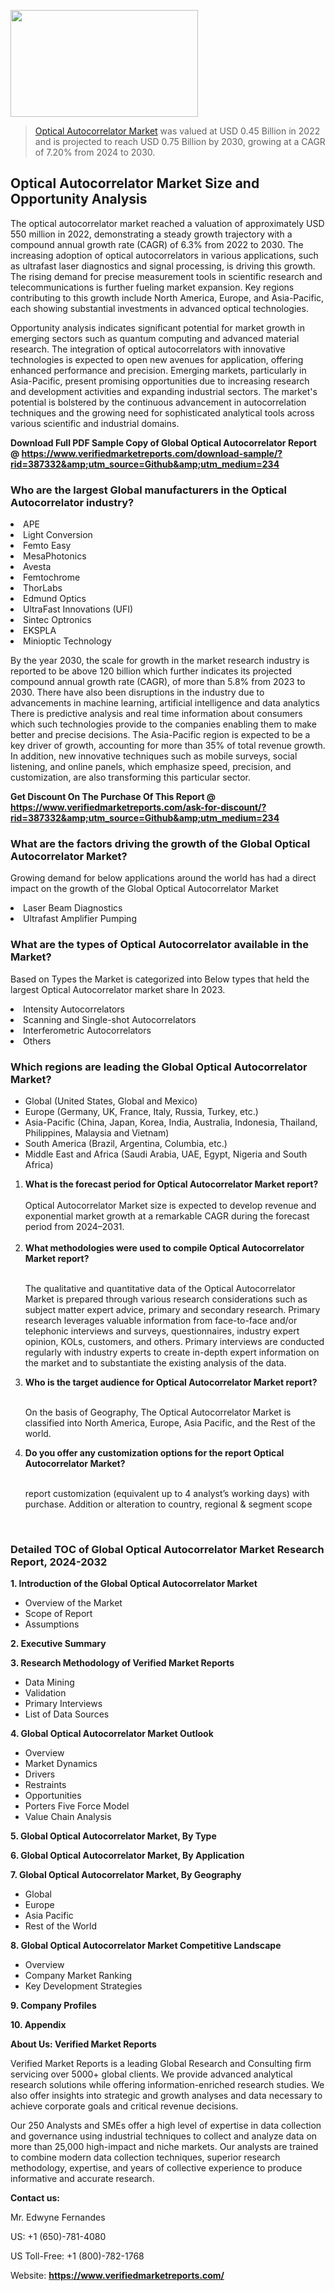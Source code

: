 <img src="https://ffe5etoiles.com/wp-content/uploads/2024/12/MST1-300x171.png" alt="" width="300" height="171" class="alignnone size-medium wp-image-20088" /><blockquote><p><p><a href="https://www.verifiedmarketreports.com/download-sample/?rid=387332&utm_source=Github&utm_medium=234" target="_blank">Optical Autocorrelator Market</a> was valued at USD 0.45 Billion in 2022 and is projected to reach USD 0.75 Billion by 2030, growing at a CAGR of 7.20% from 2024 to 2030.</p></blockquote><p><h2>Optical Autocorrelator Market Size and Opportunity Analysis</h2><p>The optical autocorrelator market reached a valuation of approximately USD 550 million in 2022, demonstrating a steady growth trajectory with a compound annual growth rate (CAGR) of 6.3% from 2022 to 2030. The increasing adoption of optical autocorrelators in various applications, such as ultrafast laser diagnostics and signal processing, is driving this growth. The rising demand for precise measurement tools in scientific research and telecommunications is further fueling market expansion. Key regions contributing to this growth include North America, Europe, and Asia-Pacific, each showing substantial investments in advanced optical technologies.</p><p>Opportunity analysis indicates significant potential for market growth in emerging sectors such as quantum computing and advanced material research. The integration of optical autocorrelators with innovative technologies is expected to open new avenues for application, offering enhanced performance and precision. Emerging markets, particularly in Asia-Pacific, present promising opportunities due to increasing research and development activities and expanding industrial sectors. The market's potential is bolstered by the continuous advancement in autocorrelation techniques and the growing need for sophisticated analytical tools across various scientific and industrial domains.</p></p><p class=""><strong>Download Full PDF Sample Copy of Global Optical Autocorrelator Report @ <a href="https://www.verifiedmarketreports.com/download-sample/?rid=387332&amp;utm_source=Github&amp;utm_medium=234" target="_blank">https://www.verifiedmarketreports.com/download-sample/?rid=387332&amp;utm_source=Github&amp;utm_medium=234</a></strong></p><h3 id="" class="">Who are the largest Global manufacturers in the Optical Autocorrelator industry?</h3><p><li>APE</li><li> Light Conversion</li><li> Femto Easy</li><li> MesaPhotonics</li><li> Avesta</li><li> Femtochrome</li><li> ThorLabs</li><li> Edmund Optics</li><li> UltraFast Innovations (UFI)</li><li> Sintec Optronics</li><li> EKSPLA</li><li> Minioptic Technology</li></p><div class=""><div class="" dir="" data-message-author-role="" data-message-id="" data-message-model-slug=""><div class=""><div class=""><div class=""><div class="" dir="" data-message-author-role="" data-message-id="" data-message-model-slug=""><div class=""><div class=""><p>By the year 2030, the scale for growth in the market research industry is reported to be above 120 billion which further indicates its projected compound annual growth rate (CAGR), of more than 5.8% from 2023 to 2030. There have also been disruptions in the industry due to advancements in machine learning, artificial intelligence and data analytics There is predictive analysis and real time information about consumers which such technologies provide to the companies enabling them to make better and precise decisions. The Asia-Pacific region is expected to be a key driver of growth, accounting for more than 35% of total revenue growth. In addition, new innovative techniques such as mobile surveys, social listening, and online panels, which emphasize speed, precision, and customization, are also transforming this particular sector.</p><p><strong>Get Discount On The Purchase Of This Report @&nbsp; <a href="https://www.verifiedmarketreports.com/ask-for-discount/?rid=387332&amp;utm_source=Github&amp;utm_medium=234" target="_blank">https://www.verifiedmarketreports.com/ask-for-discount/?rid=387332&amp;utm_source=Github&amp;utm_medium=234</a></strong></p></div></div></div></div></div></div></div></div><h3 id="" class="">What are the factors driving the growth of the Global Optical Autocorrelator Market?</h3><p id="" class="">Growing demand for below applications around the world has had a direct impact on the growth of the Global Optical Autocorrelator Market</p><p id="" class=""><li>Laser Beam Diagnostics</li><li> Ultrafast Amplifier Pumping</li></p><h3 id="" class="">What are the types of Optical Autocorrelator available in the Market?</h3><p id="" class="">Based on Types the Market is categorized into Below types that held the largest Optical Autocorrelator market share In 2023.</p><p id="" class=""><li>Intensity Autocorrelators</li><li> Scanning and Single-shot Autocorrelators</li><li> Interferometric Autocorrelators</li><li> Others</li></p><h3 id="" class="">Which regions are leading the Global Optical Autocorrelator Market?</h3><ul><li>Global (United States, Global and Mexico)</li><li>Europe (Germany, UK, France, Italy, Russia, Turkey, etc.)</li><li>Asia-Pacific (China, Japan, Korea, India, Australia, Indonesia, Thailand, Philippines, Malaysia and Vietnam)</li><li>South America (Brazil, Argentina, Columbia, etc.)</li><li>Middle East and Africa (Saudi Arabia, UAE, Egypt, Nigeria and South Africa)</li></ul><p><ol><li><strong>What is the forecast period for Optical Autocorrelator Market report?<br /></strong><br /><span data-sheets-root="1" data-sheets-value="{&quot;1&quot;:2,&quot;2&quot;:&quot;XXXX size is expected to develop revenue and exponential market growth at a remarkable CAGR during the forecast period from 2024&ndash;2030.&quot;}" data-sheets-userformat="{&quot;2&quot;:12674,&quot;4&quot;:{&quot;1&quot;:2,&quot;2&quot;:16776960},&quot;10&quot;:2,&quot;11&quot;:0,&quot;15&quot;:&quot;Arial&quot;,&quot;16&quot;:12}">Optical Autocorrelator Market size is expected to develop revenue and exponential market growth at a remarkable CAGR during the forecast period from 2024&ndash;2031.</span><br /><br /></li><li><strong>What methodologies were used to compile Optical Autocorrelator Market report?<br /><br /></strong><p>The qualitative and quantitative data of the&nbsp;Optical Autocorrelator Market is prepared through various research considerations such as subject matter expert advice, primary and secondary research. Primary research leverages valuable information from face-to-face and/or telephonic interviews and surveys, questionnaires, industry expert opinion, KOLs, customers, and others. Primary interviews are conducted regularly with industry experts to create in-depth expert information on the market and to substantiate the existing analysis of the data.&nbsp;</p></li><li><strong>Who is the target audience for Optical Autocorrelator Market report?<br /><br /></strong><p>On the basis of Geography, The&nbsp;Optical Autocorrelator Market is classified into North America, Europe, Asia Pacific, and the Rest of the world.</p></li><li><strong>Do you offer any customization options for the report Optical Autocorrelator Market?<br /><br /></strong><p>report customization (equivalent up to 4 analyst&rsquo;s working days) with purchase. Addition or alteration to country, regional &amp; segment scope</p><p>&nbsp;</p></li></ol></p><h3 id="" class="">Detailed TOC of Global Optical Autocorrelator Market Research Report, 2024-2032</h3><p id="" class=""><strong>1. Introduction of the Global Optical Autocorrelator Market</strong></p><ul><li>Overview of the Market</li><li>Scope of Report</li><li>Assumptions</li></ul><p id="" class=""><strong>2. Executive Summary</strong></p><p id="" class=""><strong>3. Research Methodology of&nbsp;Verified Market Reports</strong></p><ul><li>Data Mining</li><li>Validation</li><li>Primary Interviews</li><li>List of Data Sources</li></ul><p id="" class=""><strong>4. Global Optical Autocorrelator Market Outlook</strong></p><ul><li>Overview</li><li>Market Dynamics</li><li>Drivers</li><li>Restraints</li><li>Opportunities</li><li>Porters Five Force Model</li><li>Value Chain Analysis</li></ul><p id="" class=""><strong>5. Global Optical Autocorrelator Market, By&nbsp;Type</strong></p><p id="" class=""><strong>6. Global Optical Autocorrelator Market, By Application</strong></p><p id="" class=""><strong>7. Global Optical Autocorrelator Market, By Geography</strong></p><ul><li>Global</li><li>Europe</li><li>Asia Pacific</li><li>Rest of the World</li></ul><p id="" class=""><strong>8. Global Optical Autocorrelator Market Competitive Landscape</strong></p><ul><li>Overview</li><li>Company Market Ranking</li><li>Key Development Strategies</li></ul><p id="" class=""><strong>9. Company Profiles</strong></p><p id="" class=""><strong>10. Appendix</strong></p><p id="" class=""><strong>About Us: Verified Market Reports</strong></p><p id="" class="">Verified Market Reports is a leading Global Research and Consulting firm servicing over 5000+ global clients. We provide advanced analytical research solutions while offering information-enriched research studies. We also offer insights into strategic and growth analyses and data necessary to achieve corporate goals and critical revenue decisions.</p><p id="" class="">Our 250 Analysts and SMEs offer a high level of expertise in data collection and governance using industrial techniques to collect and analyze data on more than 25,000 high-impact and niche markets. Our analysts are trained to combine modern data collection techniques, superior research methodology, expertise, and years of collective experience to produce informative and accurate research.</p><p id="" class=""><strong>Contact us:</strong></p><p id="" class="">Mr. Edwyne Fernandes</p><p id="" class="">US: +1 (650)-781-4080</p><p id="" class="">US Toll-Free: +1 (800)-782-1768</p><p id="" class="">Website: <a target="" data-test-app-aware-link=""><strong>https://www.verifiedmarketreports.com/</strong></a></p>
